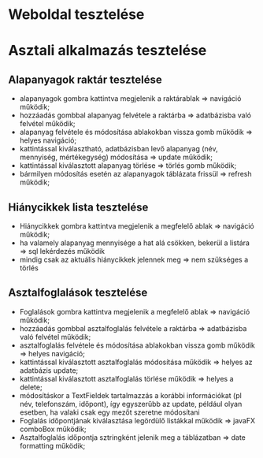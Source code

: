 # Weboldal tesztelése
 
# Asztali alkalmazás tesztelése

## Alapanyagok raktár tesztelése

- alapanyagok gombra kattintva megjelenik a raktárablak => navigáció működik;
- hozzáadás gombbal alapanyag felvétele a raktárba => adatbázisba való felvétel működik;
- alapanyag felvétele és módosítása ablakokban vissza gomb működik => helyes navigáció;
- kattintással kiválasztható, adatbázisban levő alapanyag (név, mennyiség, mértékegység) módosítása => update működik;
- kattintással kiválasztott alapanyag törlése => törlés gomb működik;
- bármilyen módosítás esetén az alapanyagok táblázata frissül => refresh működik;

## Hiánycikkek lista tesztelése

- Hiánycikkek gombra kattintva megjelenik a megfelelő ablak => navigáció működik;
- ha valamely alapanyag mennyisége a hat alá csökken, bekerül a listára => sql lekérdezés működik
- mindig csak az aktuális hiánycikkek jelennek meg => nem szükséges a törlés

## Asztalfoglalások tesztelése

- Foglalások gombra kattintva megjelenik a megfelelő ablak => navigáció működik;
- hozzáadás gombbal asztalfoglalás felvétele a raktárba => adatbázisba való felvétel működik;
- asztalfoglalás felvétele és módosítása ablakokban vissza gomb működik => helyes navigáció;
- kattintással kiválasztott asztalfoglalás módosítása működik => helyes az adatbázis update;
- kattintással kiválasztott asztalfoglalás törlése működik => helyes a delete;
- módosításkor a TextFieldek tartalmazzás a korábbi információkat (pl név, telefonszám, időpont), így egyszerűbb az update, például olyan esetben, ha valaki csak egy mezőt 
szeretne módosítani
- Foglalás időpontjának kiválasztása legördülő listákkal működik => javaFX comboBox működik;
- Asztalfoglalás időpontja sztringként jelenik meg a táblázatban => date formatting működik;
